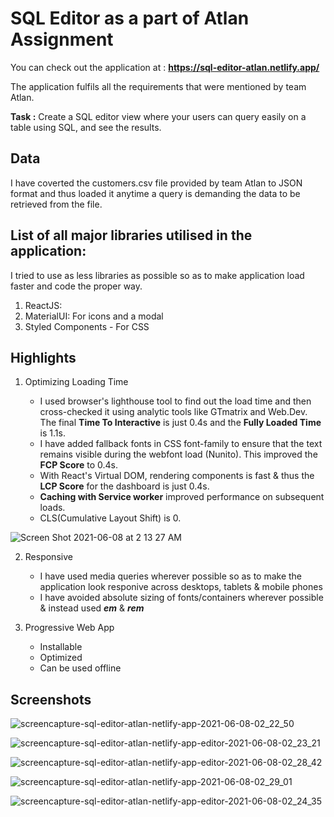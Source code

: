 # SQL Editor as a part of Atlan Assignment

You can check out the application at : **https://sql-editor-atlan.netlify.app/**

The application fulfils all the requirements that were mentioned by team Atlan.

**Task :** Create a SQL editor view where your users can query easily on a table using SQL, and see the results.

## Data

I have coverted the customers.csv file provided by team Atlan to JSON format and thus loaded it anytime a query is demanding the data to be retrieved from the file.

## List of all major libraries utilised in the application:

I tried to use as less libraries as possible so as to make application load faster and code the proper way.

1. ReactJS:
2. MaterialUI: For icons and a modal
3. Styled Components - For CSS

## Highlights

1. Optimizing Loading Time

   - I used browser's lighthouse tool to find out the load time and then cross-checked it using analytic tools like GTmatrix and Web.Dev. The final **Time To Interactive** is just 0.4s and the **Fully Loaded Time** is 1.1s.
   - I have added fallback fonts in CSS font-family to ensure that the text remains visible during the webfont load (Nunito). This improved the **FCP Score** to 0.4s.
   - With React's Virtual DOM, rendering components is fast & thus the **LCP Score** for the dashboard is just 0.4s.
   - **Caching with Service worker** improved performance on subsequent loads.
   - CLS(Cumulative Layout Shift) is 0.

![Screen Shot 2021-06-08 at 2 13 27 AM](https://user-images.githubusercontent.com/54510593/121086599-fd4a6b00-c800-11eb-915b-b92f15d72ac4.png)


2. Responsive

   - I have used media queries wherever possible so as to make the application look responive across desktops, tablets & mobile phones
   - I have avoided absolute sizing of fonts/containers wherever possible & instead used **_em_** & **_rem_**

3. Progressive Web App

   - Installable
   - Optimized
   - Can be used offline

## Screenshots

![screencapture-sql-editor-atlan-netlify-app-2021-06-08-02_22_50](https://user-images.githubusercontent.com/54510593/121086862-54e8d680-c801-11eb-9c15-3861e81b9bba.png)

![screencapture-sql-editor-atlan-netlify-app-editor-2021-06-08-02_23_21](https://user-images.githubusercontent.com/54510593/121086883-5a462100-c801-11eb-9614-726ed65a06a1.png)

![screencapture-sql-editor-atlan-netlify-app-editor-2021-06-08-02_28_42](https://user-images.githubusercontent.com/54510593/121086890-5d411180-c801-11eb-97b3-8376f4681e47.png)

![screencapture-sql-editor-atlan-netlify-app-2021-06-08-02_29_01](https://user-images.githubusercontent.com/54510593/121086911-6500b600-c801-11eb-95ac-46a6844aff54.png)

![screencapture-sql-editor-atlan-netlify-app-editor-2021-06-08-02_24_35](https://user-images.githubusercontent.com/54510593/121086917-692cd380-c801-11eb-9c96-863a143bdf3f.png)





